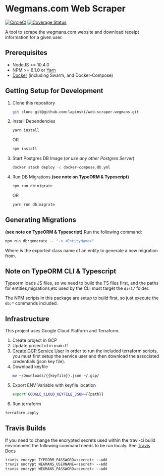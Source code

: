 # Wegmans.com Web Scraper 
[![CircleCI](https://circleci.com/gh/lapinski/web-scraper.wegmans/tree/master.svg?style=svg)](https://circleci.com/gh/lapinski/web-scraper.wegmans/tree/master)
[![Coverage Status](https://coveralls.io/repos/github/lapinski/web-scraper.wegmans/badge.svg?branch=master)](https://coveralls.io/github/lapinski/web-scraper.wegmans?branch=master)

A tool to scrape the wegmans.com website and download receipt information for a given user.

## Prerequisites
* NodeJS >= 10.4.0
* NPM >= 6.1.0 or [Yarn](https://yarnpkg.com/en/docs/install)
* [Docker](https://docs.docker.com/install/) (including Swarm, and Docker-Compose)

## Getting Setup for Development
1. Clone this repository
   ```bash
   git clone git@github.com:lapinski/web-scraper.wegmans.git
   ```

2. Install Dependencies
    ```bash
    yarn install
    ``` 
    OR
    ```bash
    npm install
    ```

3. Start Postgres DB Image (*or use any other Postgres Server*)
    ```bash
    docker stack deploy -c docker-compose.db.yml 
    ```
    
4. Run DB Migrations **(see note on TypeORM & Typescript)**
    ```bash
    npm run db:migrate
    ```
    OR
    ```bash
    yarn run db:migrate
    ```

## Generating Migrations
**(see note on TypeORM & Typescript)**
Run the following command:
```bash
npm run db:generate -- "-n <EntityName>"
```
Where <EntityName> is the exported class name of an entity to generate a new migration from.


## Note on TypeORM CLI & Typescript
Typeorm loads JS files, so we need to build the TS files first, and the paths for entities,migrations,etc used by
the CLI must target the ```dist/``` folder.

The NPM scripts in this package are setup to build first, so just execute the ```db:*``` commands included.

## Infrastructure
This project uses Google Cloud Platform and Terraform.

1. Create project in GCP
2. Update project id in main.tf
3. [Create GCP Service User](https://cloud.google.com/docs/authentication/getting-started)
    In order to run the included terraform scripts, you must first setup the service user 
    and then download the associated credentials (json key file).
4. Download keyfile
    ```bash
    mv ~/Downloads/{{keyfile}}.json ~/.gcp/
    ```
5. Export ENV Variable with keyfile location
    ```bash
    export GOOGLE_CLOUD_KEYFILE_JSON={{path}}    
    ```
6. Run terraform
```bash
terraform apply
```

## Travis Builds
If you need to change the encrypted secrets used within the travi-ci build environment
the following command needs to be run localy. See [Travis Docs](https://docs.travis-ci.com/user/environment-variables/#encrypting-environment-variables)
```sh
travis encrypt TYPEORM_PASSWORD=<secret> --add
travis encrypt WEGMANS_USERNAME=<secret> --add
travis encrypt WEGMANS_PASSWORD=<secret> --add
```